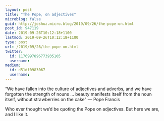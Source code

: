 ```yaml
---
layout: post
title: "The Pope, on adjectives"
microblog: false
guid: http://joshua.micro.blog/2019/09/26/the-pope-on.html
post_id: 947119
date: 2019-09-26T10:12:18+1100
lastmod: 2019-09-26T10:12:18+1100
type: post
url: /2019/09/26/the-pope-on.html
twitter:
  id: 1176997896773935105
  username: 
medium:
  id: d51df0983067
  username: 
---
```

“We have fallen into the culture of adjectives and adverbs, and we have forgotten the strength of nouns ... beauty manifests itself from the noun itself, without strawberries on the cake" — Pope Francis

Who ever thought we’d be quoting the Pope on adjectives. But here we are, and I like it.
